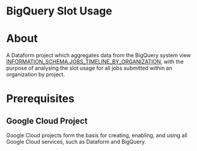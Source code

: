 # **BigQuery Slot Usage**

# About
A Dataform project which aggregates data from the BigQuery system view [INFORMATION_SCHEMA.JOBS_TIMELINE_BY_ORGANIZATION](https://cloud.google.com/bigquery/docs/information-schema-jobs-timeline-by-organization), with the purpose of analysing the slot usage for all jobs submitted within an organization by project.

# Prerequisites

## Google Cloud Project

Google Cloud projects form the basis for creating, enabling, and using all Google Cloud services, such as Dataform and BigQuery.

